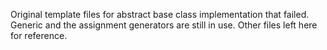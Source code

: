 Original template files for abstract base class implementation that failed.  Generic and the assignment generators are still in use. Other files left here for reference.